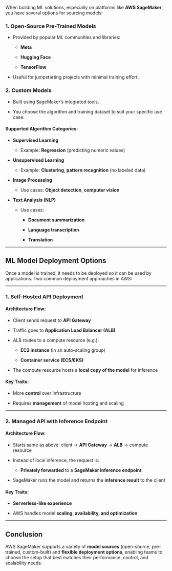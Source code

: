 When building ML solutions, especially on platforms like **AWS SageMaker**, you have several options for sourcing models:

### **1. Open-Source Pre-Trained Models**

- Provided by popular ML communities and libraries:
    
    - **Meta**
        
    - **Hugging Face**
        
    - **TensorFlow**
        
- Useful for jumpstarting projects with minimal training effort.
    

### **2. Custom Models**

- Built using SageMaker’s integrated tools.
    
- You choose the algorithm and training dataset to suit your specific use case.
    

#### **Supported Algorithm Categories:**

- **Supervised Learning**
    
    - Example: **Regression** (predicting numeric values)
        
- **Unsupervised Learning**
    
    - Example: **Clustering**, **pattern recognition** (no labeled data)
        
- **Image Processing**
    
    - Use cases: **Object detection**, **computer vision**
        
- **Text Analysis (NLP)**
    
    - Use cases:
        
        - **Document summarization**
            
        - **Language transcription**
            
        - **Translation**
            

---

## **ML Model Deployment Options**

Once a model is trained, it needs to be deployed so it can be used by applications. Two common deployment approaches in AWS:

---

### **1. Self-Hosted API Deployment**

#### **Architecture Flow:**

- Client sends request to **API Gateway**
    
- Traffic goes to **Application Load Balancer (ALB)**
    
- ALB routes to a compute resource (e.g.):
    
    - **EC2 instance** (in an auto-scaling group)
        
    - **Container service (ECS/EKS)**
        
- The compute resource hosts a **local copy of the model** for inference
    

#### **Key Traits:**

- More **control** over infrastructure
    
- Requires **management** of model hosting and scaling
    

---

### **2. Managed API with Inference Endpoint**

#### **Architecture Flow:**

- Starts same as above: client → **API Gateway** → **ALB** → compute resource
    
- Instead of local inference, the request is:
    
    - **Privately forwarded** to a **SageMaker inference endpoint**
        
- SageMaker runs the model and returns the **inference result** to the client
    

#### **Key Traits:**

- **Serverless-like experience**
    
- AWS handles model **scaling, availability, and optimization**
    

---

## **Conclusion**

AWS SageMaker supports a variety of **model sources** (open-source, pre-trained, custom-built) and **flexible deployment options**, enabling teams to choose the setup that best matches their performance, control, and scalability needs.